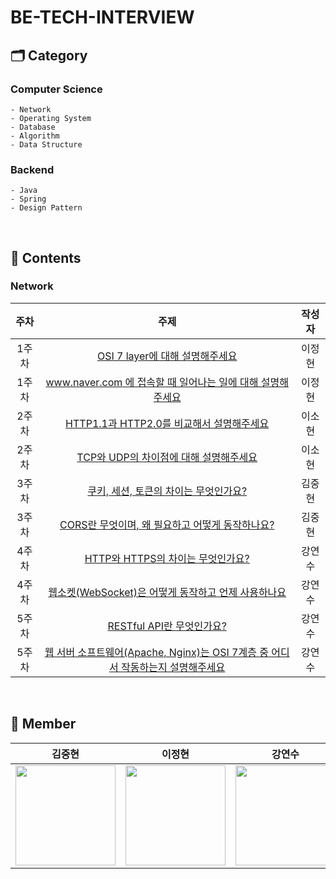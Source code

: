 # BE-TECH-INTERVIEW
## 🗂️ Category
### Computer Science
```
- Network
- Operating System
- Database
- Algorithm
- Data Structure
```

### Backend
```
- Java
- Spring
- Design Pattern
```

<br>

## 🚀 Contents
### Network
| 주차 |              주제                 | 작성자 |
| :---------: |:---------: |:---------: |
| 1주차 | [OSI 7 layer에 대해 설명해주세요](https://github.com/Just-Pass-All/BE-TECH-INTERVIEW/blob/main/Network/OSI%207%20layer%EC%97%90%20%EB%8C%80%ED%95%B4%20%EC%84%A4%EB%AA%85%ED%95%98%EC%84%B8%EC%9A%94..md)  | 이정현 |
| 1주차 | [www.naver.com 에 접속할 때 일어나는 일에 대해 설명해주세요](https://github.com/Just-Pass-All/BE-TECH-INTERVIEW/blob/main/Network/www.naver.com%EC%97%90%20%EC%A0%91%EC%86%8D%ED%95%A0%20%EB%95%8C%20%EC%9D%BC%EC%96%B4%EB%82%98%EB%8A%94%20%EC%9D%BC%EC%97%90%20%EB%8C%80%ED%95%B4%20%EC%84%A4%EB%AA%85%ED%95%B4%EC%A3%BC%EC%84%B8%EC%9A%94..md)  | 이정현 |
| 2주차 | [HTTP1.1과 HTTP2.0를 비교해서 설명해주세요](https://github.com/Just-Pass-All/BE-TECH-INTERVIEW/blob/main/Network/HTTP1.1%20vs%20HTTP2.0.md)  | 이소현 |
| 2주차 | [TCP와 UDP의 차이점에 대해 설명해주세요](https://github.com/Just-Pass-All/BE-TECH-INTERVIEW/blob/main/Network/TCP%20vs%20UDP.md)  | 이소현 |
| 3주차 | [쿠키, 세션, 토큰의 차이는 무엇인가요?](https://github.com/Just-Pass-All/BE-TECH-INTERVIEW/blob/main/Network/%EC%BF%A0%ED%82%A4%2C%20%EC%84%B8%EC%85%98%2C%20%ED%86%A0%ED%81%B0%EC%9D%98%20%EC%B0%A8%EC%9D%B4%EB%8A%94%20%EB%AC%B4%EC%97%87%EC%9D%B8%EA%B0%80%EC%9A%94.md)  | 김중현 |
| 3주차 | [CORS란 무엇이며, 왜 필요하고 어떻게 동작하나요?](https://github.com/Just-Pass-All/BE-TECH-INTERVIEW/blob/main/Network/CORS%EB%9E%80%20%EB%AC%B4%EC%97%87%EC%9D%B4%EB%A9%B0%2C%20%EC%99%9C%20%ED%95%84%EC%9A%94%ED%95%98%EA%B3%A0%20%EC%96%B4%EB%96%BB%EA%B2%8C%20%EB%8F%99%EC%9E%91%ED%95%98%EB%82%98%EC%9A%94.md)  | 김중현 |
| 4주차 | [HTTP와 HTTPS의 차이는 무엇인가요?](https://github.com/Just-Pass-All/BE-TECH-INTERVIEW/blob/main/Network/HTTP%20vs%20HTTPS.md)  | 강연수 |
| 4주차 | [웹소켓(WebSocket)은 어떻게 동작하고 언제 사용하나요](https://github.com/Just-Pass-All/BE-TECH-INTERVIEW/blob/main/Network/Websocket.md)  | 강연수 |
| 5주차 | [RESTful API란 무엇인가요?]()  | 강연수 |
| 5주차 | [웹 서버 소프트웨어(Apache, Nginx)는 OSI 7계층 중 어디서 작동하는지 설명해주세요]()  | 강연수 |

<br>

## 👀 Member
|김중현|이정현|강연수|이소현|
|:---:|:---:|:---:|:--:|
|<img src="https://github.com/JoongHyun-Kim.png" width="160" height="160" >|<img src="https://github.com/hyunihs.png" width="160" height="160" >|<img src="https://github.com/Kang1221.png" width="160" height="160" >|<img src="https://github.com/aeyongdodam.png" width="160" height="160" >|

